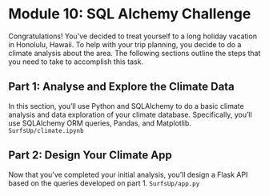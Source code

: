 # Module 10: SQL Alchemy Challenge

Congratulations! You've decided to treat yourself to a long holiday vacation in Honolulu, Hawaii. To help with your trip planning, you decide to do a climate analysis about the area. The following sections outline the steps that you need to take to accomplish this task.

## Part 1: Analyse and Explore the Climate Data

In this section, you’ll use Python and SQLAlchemy to do a basic climate analysis and data exploration of your climate database. Specifically, you’ll use SQLAlchemy ORM queries, Pandas, and Matplotlib. ``SurfsUp/climate.ipynb``

## Part 2: Design Your Climate App

Now that you’ve completed your initial analysis, you’ll design a Flask API based on the queries developed on part 1. ``SurfsUp/app.py``